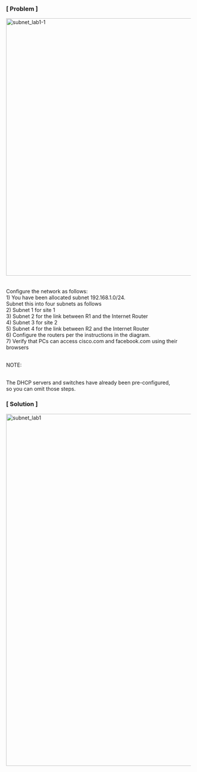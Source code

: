 ### [ Problem ]
<img width="702" alt="subnet_lab1-1" src="https://user-images.githubusercontent.com/54308434/182274968-e0650bca-f2f2-4101-ad64-230ab215601c.PNG">
</br></br></br>
Configure the network as follows:</br>
1) You have been allocated subnet 192.168.1.0/24. </br>
Subnet this into four subnets as follows </br>
2) Subnet 1 for site 1</br>
3) Subnet 2 for the link between R1 and the Internet Router</br>
4) Subnet 3 for site 2</br>
5) Subnet 4 for the link between R2 and the Internet Router</br>
6) Configure the routers per the instructions in the diagram.</br>
7) Verify that PCs can access cisco.com and facebook.com using their browsers</br></br>


NOTE:</br></br>

The DHCP servers and switches have already been pre-configured,</br>
so you can omit those steps. </br>

 

### [ Solution ]
<img width="960" alt="subnet_lab1" src="https://user-images.githubusercontent.com/54308434/182274966-c7266a12-2754-41ad-ad42-27e1907349f1.PNG">
